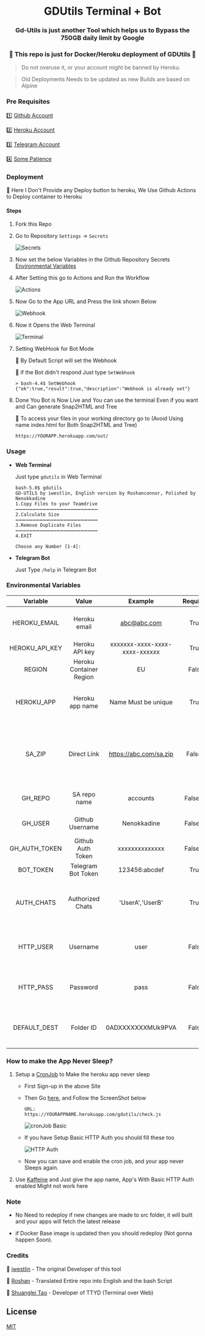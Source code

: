 <div align="center">
<h1>GDUtils Terminal + Bot</h1>
<h3>Gd-Utils is just another Tool which helps us to Bypass the 750GB daily limit by Google</h3>
<h3>🌟 This repo is just for Docker/Heroku deployment of GDUtils 🌟</h3>
</div>

> Do not overuse it, or your account might be banned by Heroku.

> Old Deployments Needs to be updated as new Builds are based on Alpine

### Pre Requisites
1️⃣ [Github Account](https://github.com)

2️⃣ [Heroku Account](https://heroku.com)

3️⃣ [Telegram Account](https://telegram.org)

4️⃣ [Some Patience](https://www.google.com/search?q=how+to+be+more+patient)

### Deployment

🔷 Here I Don't Provide any Deploy button to heroku, We Use Github Actions to Deploy container to Heroku 

#### Steps

1. Fork this Repo
2. Go to Repository `Settings` -> `Secrets`
    
    ![Secrets](assets/secrets.png)
3. Now set the below Variables in the Github Repository Secrets
    [Environmental Variables](#environmental-variables)

4. After Setting this go to Actions and Run the Workflow
   
   ![Actions](assets/actions.png)

5. Now Go to the App URL and Press the link shown Below
   
   ![Webhook](assets/site.jpg)

6. Now it Opens the Web Terminal
   
   ![Terminal](assets/terminal.png)

7. Setting WebHook for Bot Mode
 
    🔷 By Default Script will set the Webhook

    🔷 if the Bot didn't respond Just type `SetWebhook`

    ```
    > bash-4.4$ SetWebhook
    {"ok":true,"result":true,"description":"Webhook is already set"}
    ```
8. Done You Bot is Now Live and You can use the terminal Even if you want and Can generate Snap2HTML and Tree
   
   🔷 To access your files in your working directory go to (Avoid Using name index.html for Both Snap2HTML and Tree)
    
    ```
    https://YOURAPP.herokuapp.com/out/
    ```

### Usage
 - **Web Terminal**
  
      Just type `gdutils` in Web Terminal
      ```
      bash-5.0$ gdutils
      GD-UTILS by iwestlin, English version by Roshanconnor, Polished by Nenokkadine
      1.Copy Files to your Teamdrive
      ➖➖➖➖➖➖➖➖➖➖➖➖➖➖➖➖➖➖➖➖➖➖➖➖
      2.Calculate Size
      ➖➖➖➖➖➖➖➖➖➖➖➖➖➖➖➖➖➖➖➖➖➖➖➖
      3.Remove Duplicate Files
      ➖➖➖➖➖➖➖➖➖➖➖➖➖➖➖➖➖➖➖➖➖➖➖➖
      4.EXIT

      Choose any Number [1-4]:

      ```

 - **Telegram Bot** 
      
      Just Type `/help` in Telegram Bot

### Environmental Variables

| Variable | Value | Example | Required | Description |
| :---: | :---: | :---: | :---: | :---: |
| HEROKU_EMAIL | Heroku email | abc@abc.com | True | Just Give the email you used for Heroku Account|
| HEROKU_API_KEY | Heroku API key | xxxxxxx-xxxx-xxxx-xxxx-xxxxxx | True | Get it from [Heroku](https://dashboard.heroku.com/account/applications/authorizations/new) |
| REGION | Heroku Container Region | EU | False | Needed only if you need an EU Container |
| HEROKU_APP | Heroku app name | Name Must be unique | True | Heroku app name that needs to be Updated or Created (Should be in lowercase) |
| SA_ZIP | Direct Link | https://abc.com/sa.zip | False* | Service accounts to be zipped in a way that there should be a folder named accounts containing SA Jsons |
| GH_REPO | SA repo name | accounts | False** | Git repo name where SA's are Uploaded |
| GH_USER | Github Username | Nenokkadine | False** | Github username Where SA are uploaded |
| GH_AUTH_TOKEN | Github Auth Token | xxxxxxxxxxxxxx | False** | Get this from [Github](https://github.com/settings/tokens/new) With Scopes `repo` |
| BOT_TOKEN | Telegram Bot Token | 123456:abcdef | True | Get this from [Telegram](https://t.me/botfather) |
| AUTH_CHATS | Authorized Chats | 'UserA','UserB' | True | Telegram Username's/User ID's Should be Given and Should be in Single Quotes |
| HTTP_USER | Username | user | False | HTTP Basic auth adds an Extra Layer security for your app (recommended) |
| HTTP_PASS | Password | pass | False | HTTP Basic auth adds an Extra Layer security for your app (recommended) |
| DEFAULT_DEST | Folder ID | 0ADXXXXXXXMUk9PVA | False | Default Destination G-Drive folder ID (TeamDrive ID Recommended) |

### How to make the App Never Sleep?
1. Setup a [CronJob](https://console.cron-job.org) to Make the heroku app never sleep
   - First Sign-up in the above Site
   - Then Go [here](https://console.cron-job.org/jobs/create), and Follow the ScreenShot below
        
        ```
        URL:
        https://YOURAPPNAME.herokuapp.com/gdutils/check.js
        ```
        ![cronJob Basic](assets/cron1.png)
   - If you have Setup Basic HTTP Auth you should fill these too
        
        ![HTTP Auth](assets/cron2.png) 
   - Now you can save and enable the cron job, and your app never Sleeps again.

2. Use [Kaffeine](https://kaffeine.herokuapp.com/) and Just give the app name, App's With Basic HTTP Auth enabled Might not work here

### Note 

* No Need to redeploy if new changes are made to src folder, it will built and your apps will fetch the latest release

* if Docker Base image is updated then you should redeploy (Not gonna happen Soon).
 
### Credits
👏 [iwestlin](https://github.com/iwestlin) - The original Developer of this tool

👏 [Roshan](https://github.com/roshanconnor123) - Translated Entire repo into English and the bash Script

👏 [Shuanglei Tao](https://github.com/tsl0922) - Developer of TTYD (Terminal over Web)

## License
[MIT](https://choosealicense.com/licenses/mit/)
